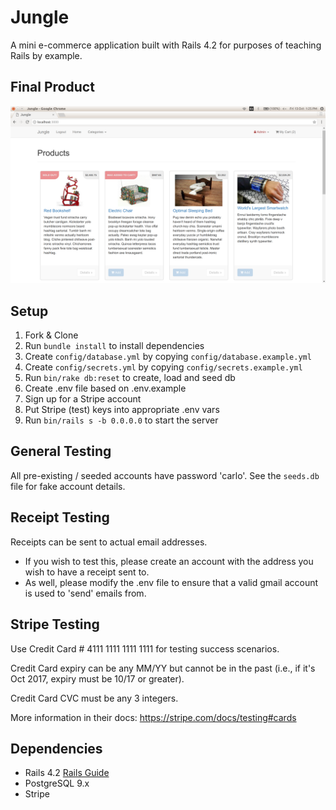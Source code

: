 # Jungle

A mini e-commerce application built with Rails 4.2 for purposes of teaching Rails by example.

## Final Product

!["Screenshot of Jungle"](https://github.com/carloferrer/jungle-rails/blob/master/jungle-sample.png)

## Setup

1. Fork & Clone
2. Run `bundle install` to install dependencies
3. Create `config/database.yml` by copying `config/database.example.yml`
4. Create `config/secrets.yml` by copying `config/secrets.example.yml`
5. Run `bin/rake db:reset` to create, load and seed db
6. Create .env file based on .env.example
7. Sign up for a Stripe account
8. Put Stripe (test) keys into appropriate .env vars
9. Run `bin/rails s -b 0.0.0.0` to start the server

## General Testing

All pre-existing / seeded accounts have password 'carlo'.  See the `seeds.db` file for fake account details.

## Receipt Testing

Receipts can be sent to actual email addresses.
  - If you wish to test this, please create an account with the address you wish to have a receipt sent to.
  - As well, please modify the .env file to ensure that a valid gmail account is used to 'send' emails from.

## Stripe Testing

Use Credit Card # 4111 1111 1111 1111 for testing success scenarios.

Credit Card expiry can be any MM/YY but cannot be in the past (i.e., if it's Oct 2017, expiry must be 10/17 or greater).

Credit Card CVC must be any 3 integers.

More information in their docs: <https://stripe.com/docs/testing#cards>

## Dependencies

* Rails 4.2 [Rails Guide](http://guides.rubyonrails.org/v4.2/)
* PostgreSQL 9.x
* Stripe
